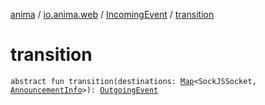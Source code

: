 [anima](../../index.md) / [io.anima.web](../index.md) / [IncomingEvent](index.md) / [transition](./transition.md)

# transition

`abstract fun transition(destinations: `[`Map`](https://kotlinlang.org/api/latest/jvm/stdlib/kotlin.collections/-map/index.html)`<SockJSSocket, `[`AnnouncementInfo`](../-announcement-info/index.md)`>): `[`OutgoingEvent`](../-outgoing-event/index.md)